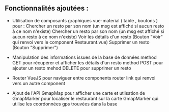 

## Fonctionnalités ajoutées :


* Utilisation de composants graphiques vue-material ( table , boutons ) pour : 
 Chercher un resto par son nom (un msg est affiché si aucun resto à ce nom n'existe)
 Chercher un resto par son nom (un msg est affiché si aucun resto à ce nom n'existe)
 Voir les détails d'un resto (Bouton "Voir" qui renvoi vers le component Restaurant.vue)
 Supprimer un resto (Bouton "Supprimer")

* Manipulation des informations issues de la base de données
 method GET pour récupérer et afficher les détails d'un resto
 method POST pour ajouter un resto
 mehod DELETE pour supprimer un resto

* Router VueJS pour naviguer entre components 
 router link qui renvoi vers un autre component

* Ajout de l'API GmapMap pour afficher une carte et utlisation de GmapMarker pour localiser le restaurant sur la carte
 GmapMarker qui utilise les coordonnées gps trouvées dans la base 
